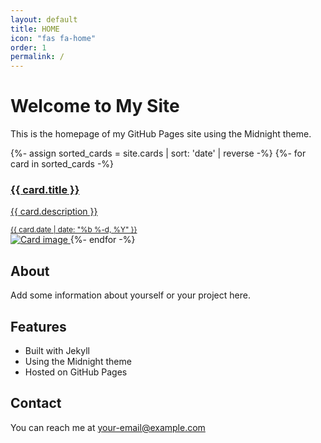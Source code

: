 ```yaml
---
layout: default
title: HOME
icon: "fas fa-home"
order: 1
permalink: /
---
```


# Welcome to My Site

This is the homepage of my GitHub Pages site using the Midnight theme.

<div class="card-container">
{%- assign sorted_cards = site.cards | sort: 'date' | reverse -%}
{%- for card in sorted_cards -%}
    <a href="{{ card.url }}" class="card">
    <div class="card-content">
        <h3>{{ card.title }}</h3>
        <p>{{ card.description }}</p>
        <small><i class="fa-regular fa-calendar"></i> {{ card.date | date: "%b %-d, %Y" }}</small>
    </div>
    <img src="{{ card.image }}" alt="Card image" class="card-image">
</a>
{%- endfor -%}
</div>

## About

Add some information about yourself or your project here.

## Features

- Built with Jekyll
- Using the Midnight theme
- Hosted on GitHub Pages

## Contact

You can reach me at [your-email@example.com](mailto:your-email@example.com)
